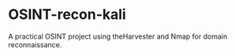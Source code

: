 # OSINT-recon-kali
A practical OSINT project using theHarvester and Nmap for domain reconnaissance.
